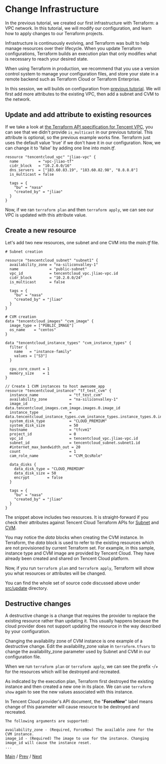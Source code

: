 # Change Infrastructure

In the previous tutorial, we created our first infrastructure with Terraform: a VPC network. In this tutorial, we will modify our configuration, and learn how to apply changes to our Terraform projects.

Infrastructure is continuously evolving, and Terraform was built to help manage resources over their lifecycle. When you update Terraform configurations, Terraform builds an execution plan that only modifies what is necessary to reach your desired state.

When using Terraform in production, we recommend that you use a version control system to manage your configuration files, and store your state in a remote backend such as Terraform Cloud or Terraform Enterprise.

In this session, we will builds on configuration from [previous tutorial](./03-build-infra.md). We will first add more attributes to the existing VPC, then add a subnet and CVM to the network.

## Update and add attribute to existing resources

If we take a look at [the Terraform API specification for Tencent VPC](https://registry.terraform.io/providers/tencentcloudstack/tencentcloud/latest/docs/resources/vpc#argument-reference), you can see that we didn't provide `is_multicast` in our previous tutorial. This attribute is optional, so the previous example works fine. Terraform just uses the default value 'true' if we don't have it in our configuration. Now, we can change it to 'false' by adding one line into _main.tf_.

```
resource "tencentcloud_vpc" "jliao-vpc" {
  name         = "vpc-jliao-tf"
  cidr_block   = "10.2.0.0/16"
  dns_servers  = ["183.60.83.19", "183.60.82.98", "8.8.8.8"]
  is_multicast = false

  tags = {
    "bu" = "nasa"
    "created_by" = "jliao"
  }
}
```

Now, if we ran `terraform plan` and then `terraform apply`, we can see our VPC is updated with this attribute value.  

## Create a new resource

Let's add two new resources, one subnet and one CVM into the _main.tf_ file.

```
# Subnet creation

resource "tencentcloud_subnet" "subnet1" {
  availability_zone = "na-siliconvalley-1"
  name              = "public-subnet"
  vpc_id            = tencentcloud_vpc.jliao-vpc.id
  cidr_block        = "10.2.0.0/24"
  is_multicast      = false

  tags = {
    "bu" = "nasa"
    "created_by" = "jliao"
  }
}

# CVM creation
data "tencentcloud_images" "cvm_image" {
  image_type = ["PUBLIC_IMAGE"]
  os_name    = "centos"
}

data "tencentcloud_instance_types" "cvm_instance_types" {
  filter {
    name   = "instance-family"
    values = ["S3"]
  }

  cpu_core_count = 1
  memory_size    = 1
}

// Create 1 CVM instances to host awesome_app
resource "tencentcloud_instance" "tf_test_cvm" {
  instance_name              = "tf_test_cvm"
  availability_zone          = "na-siliconvalley-1"
  image_id                   = data.tencentcloud_images.cvm_image.images.0.image_id
  instance_type              = data.tencentcloud_instance_types.cvm_instance_types.instance_types.0.instance_type
  system_disk_type           = "CLOUD_PREMIUM"
  system_disk_size           = 50
  hostname                   = "tfcvm1"
  project_id                 = 0
  vpc_id                     = tencentcloud_vpc.jliao-vpc.id
  subnet_id                  = tencentcloud_subnet.subnet1.id
  #internet_max_bandwidth_out = 20
  count                      = 1
  cam_role_name              = "CVM_QcsRole"

  data_disks {
    data_disk_type = "CLOUD_PREMIUM"
    data_disk_size = 50
    encrypt        = false
  }

  tags = {
    "bu" = "nasa"
    "created_by" = "jliao"
  }
}
```

The snippet above includes two resources. It is straight-forward if you check their attributes against Tencent Cloud Terraform APIs for [Subnet](https://registry.terraform.io/providers/tencentcloudstack/tencentcloud/latest/docs/resources/subnet#argument-reference) and [CVM](https://registry.terraform.io/providers/tencentcloudstack/tencentcloud/latest/docs/resources/instance#argument-reference).

You may notice the _data_ blocks when creating the CVM instance. In Terraform, the _data_ block is used to refer to the existing resources which are not provisioned by current Terraform set. For example, in this sample, instance type and CVM image are provided by Tencent Cloud. They have already been created and shared on Tencent Cloud platform.

Now, if you run `terraform plan` and `terraform apply`, Terraform will show you what resources or attributes will be changed.

You can find the whole set of source code discussed above under [src/update](../src/update) directory.

## Destructive changes  

A destructive change is a change that requires the provider to replace the existing resource rather than updating it. This usually happens because the cloud provider does not support updating the resource in the way described by your configuration.

Changing the availability zone of CVM instance is one example of a destructive change. Edit the availability_zone value in `terraform.tfvars` to change the availability_zone parameter used by Subnet and CVM in our configuration file.

When we run `terraform plan` or `terraform apply`, we can see the prefix _-/+_ for the resources which will be destroyed and recreated.

As indicated by the execution plan, Terraform first destroyed the existing instance and then created a new one in its place. We can use `terraform show` again to see the new values associated with this instance.

In Tencent Cloud provider's API document, the "**ForceNew**" label means change of this parameter will cause resource to be destroyed and recreated.  

```
The following arguments are supported:

availability_zone - (Required, ForceNew) The available zone for the CVM instance.
image_id - (Required) The image to use for the instance. Changing image_id will cause the instance reset.
...
```

[Main](../README.md) / [Prev](./03-build-infra.md) / [Next](./05-destroy-infra.md)
